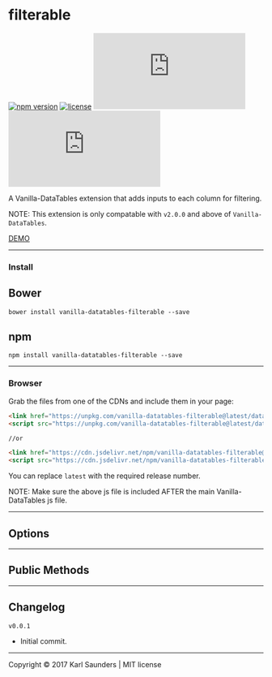 # filterable
[![npm version](https://badge.fury.io/js/vanilla-datatables-filterable.svg)](https://badge.fury.io/js/vanilla-datatables-filterable) [![license](https://img.shields.io/github/license/mashape/apistatus.svg)](https://github.com/Mobius1/filterable/blob/master/LICENSE) ![](http://img.badgesize.io/Mobius1/filterable/master/datatable.filterable.min.js) ![](http://img.badgesize.io/Mobius1/filterable/master/datatable.filterable.min.js?compression=gzip&label=gzipped)

A Vanilla-DataTables extension that adds inputs to each column for filtering.

NOTE: This extension is only compatable with `v2.0.0` and above of `Vanilla-DataTables`.

[DEMO](https://s.codepen.io/Mobius1/debug/VMQEzw)

---

### Install

## Bower
```
bower install vanilla-datatables-filterable --save
```

## npm
```
npm install vanilla-datatables-filterable --save
```

---

### Browser

Grab the files from one of the CDNs and include them in your page:

```html
<link href="https://unpkg.com/vanilla-datatables-filterable@latest/datatable.filterable.min.css" rel="stylesheet" type="text/css">
<script src="https://unpkg.com/vanilla-datatables-filterable@latest/datatable.filterable.min.js" type="text/javascript"></script>

//or

<link href="https://cdn.jsdelivr.net/npm/vanilla-datatables-filterable@latest/datatable.filterable.min.css" rel="stylesheet" type="text/css">
<script src="https://cdn.jsdelivr.net/npm/vanilla-datatables-filterable@latest/datatable.filterable.min.js" type="text/javascript"></script>
```

You can replace `latest` with the required release number.

NOTE: Make sure the above js file is included AFTER the main Vanilla-DataTables js file.

---

## Options

---

## Public Methods


---

## Changelog

`v0.0.1`
* Initial commit.


---

Copyright © 2017 Karl Saunders | MIT license